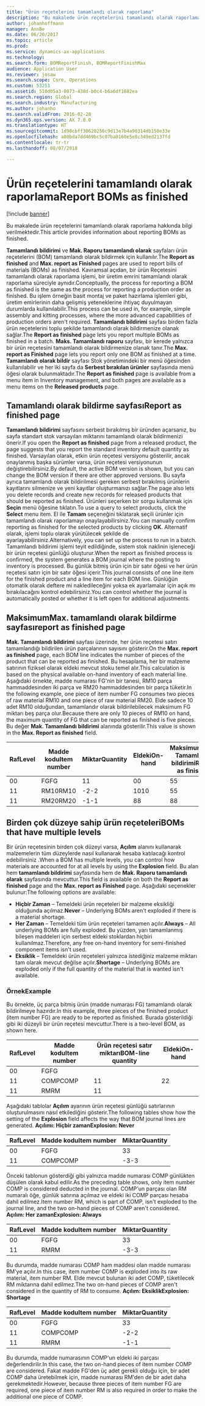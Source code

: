 ```yaml
---
title: "Ürün reçetelerini tamamlandı olarak raporlama"
description: "Bu makalede ürün reçetelerini tamamlandı olarak raporlama hakkında bilgi verilmektedir."
author: johanhoffmann
manager: AnnBe
ms.date: 06/20/2017
ms.topic: article
ms.prod: 
ms.service: dynamics-ax-applications
ms.technology: 
ms.search.form: BOMReportFinish, BOMReportFinishMax
audience: Application User
ms.reviewer: josaw
ms.search.scope: Core, Operations
ms.custom: 53251
ms.assetid: 510d05a3-0073-438d-b0c4-b6a6df1882ea
ms.search.region: Global
ms.search.industry: Manufacturing
ms.author: johanho
ms.search.validFrom: 2016-02-28
ms.dyn365.ops.version: AX 7.0.0
ms.translationtype: HT
ms.sourcegitcommit: 1d98cbff30620256c9d13e7b4a90314db150e33e
ms.openlocfilehash: a80bda7dd469bc5c07ba0160e5e8c349ed2137fd
ms.contentlocale: tr-tr
ms.lasthandoff: 08/07/2018

---
```


# <a name="report-boms-as-finished"></a><span data-ttu-id="6b3c6-103">Ürün reçetelerini tamamlandı olarak raporlama</span><span class="sxs-lookup"><span data-stu-id="6b3c6-103">Report BOMs as finished</span></span>

[!include [banner](../includes/banner.md)]

<span data-ttu-id="6b3c6-104">Bu makalede ürün reçetelerini tamamlandı olarak raporlama hakkında bilgi verilmektedir.</span><span class="sxs-lookup"><span data-stu-id="6b3c6-104">This article provides information about reporting BOMs as finished.</span></span>

<span data-ttu-id="6b3c6-105">**Tamamlandı bildirimi** ve **Mak. Raporu tamamlandı olarak** sayfaları ürün reçetelerini (BOM) tamamlandı olarak bildirmek için kullanılır.</span><span class="sxs-lookup"><span data-stu-id="6b3c6-105">The **Report as finished** and **Max. report as Finished** pages are used to report bills of materials (BOMs) as finished.</span></span> <span data-ttu-id="6b3c6-106">Kavramsal açıdan, bir ürün Reçetesini tamamlandı olarak raporlama işlemi, bir üretim emrini tamamlandı olarak raporlama süreciyle aynıdır.</span><span class="sxs-lookup"><span data-stu-id="6b3c6-106">Conceptually, the process for reporting a BOM as finished is the same as the process for reporting a production order as finished.</span></span> <span data-ttu-id="6b3c6-107">Bu işlem örneğin basit montaj ve paket hazırlama işlemleri gibi, üretim emirlerinin daha gelişmiş yeteneklerine ihtiyaç duyulmayan durumlarda kullanılabilir.</span><span class="sxs-lookup"><span data-stu-id="6b3c6-107">This process can be used in, for example, simple assembly and kitting processes, where the more advanced capabilities of production orders aren't required.</span></span> <span data-ttu-id="6b3c6-108">**Tamamlandı bildirimi** sayfası birden fazla ürün reçetelerini toplu şekilde tamamlandı olarak bildirmenize olanak sağlar.</span><span class="sxs-lookup"><span data-stu-id="6b3c6-108">The **Report as finished** page lets you report multiple BOMs as finished in a batch.</span></span> <span data-ttu-id="6b3c6-109">**Maks. Tamamlandı raporu** sayfası, bir kerede yalnızca bir ürün reçetesini tamamlandı olarak bildirmenize olanak tanır.</span><span class="sxs-lookup"><span data-stu-id="6b3c6-109">The **Max. report as Finished** page lets you report only one BOM as finished at a time.</span></span> <span data-ttu-id="6b3c6-110">**Tamamlandı olarak bildir** sayfası Stok yönetimindeki bir menü öğesinden kullanılabilir ve her iki sayfa da **Serbest bırakılan ürünler** sayfasında menü öğesi olarak bulunmaktadır.</span><span class="sxs-lookup"><span data-stu-id="6b3c6-110">The **Report as finished** page is available from a menu item in Inventory management, and both pages are available as a menu items on the **Released products** page.</span></span>

## <a name="report-as-finished-page"></a><span data-ttu-id="6b3c6-111">Tamamlandı olarak bildirme sayfası</span><span class="sxs-lookup"><span data-stu-id="6b3c6-111">Report as finished page</span></span>
<span data-ttu-id="6b3c6-112">**Tamamlandı bildirimi** sayfasını serbest bırakılmış bir üründen açarsanız, bu sayfa standart stok varsayılan miktarını tamamlandı olarak bildirmenizi önerir.</span><span class="sxs-lookup"><span data-stu-id="6b3c6-112">If you open the **Report as finished** page from a released product, the page suggests that you report the standard inventory default quantity as finished.</span></span> <span data-ttu-id="6b3c6-113">Varsayılan olarak, etkin ürün reçetesi versiyonu gösterilir, ancak onaylanmış başka sürümler varsa, ürün reçetesi versiyonunun değiştirebilirsiniz.</span><span class="sxs-lookup"><span data-stu-id="6b3c6-113">By default, the active BOM version is shown, but you can change the BOM version if there are other approved versions.</span></span> <span data-ttu-id="6b3c6-114">Bu sayfa ayrıca tamamlandı olarak bildirilmesi gereken serbest bırakılmış ürünlerin kayıtlarını silmenize ve yeni kayıtlar oluşturmanızı sağlar.</span><span class="sxs-lookup"><span data-stu-id="6b3c6-114">The page also lets you delete records and create new records for released products that should be reported as finished.</span></span> <span data-ttu-id="6b3c6-115">Ürünleri seçerken bir sorgu kullanmak için **Seçin** menü öğesine tıklatın.</span><span class="sxs-lookup"><span data-stu-id="6b3c6-115">To use a query to select products, click the **Select** menu item.</span></span> <span data-ttu-id="6b3c6-116">El ile **Tamam** seçeneğini tıklatarak seçili ürünler için tamamlandı olarak raporlamayı onaylayabilirsiniz.</span><span class="sxs-lookup"><span data-stu-id="6b3c6-116">You can manually confirm reporting as finished for the selected products by clicking **OK**.</span></span> <span data-ttu-id="6b3c6-117">Alternatif olarak, işlemi toplu olarak yürütülecek şekilde de ayarlayabilirsiniz.</span><span class="sxs-lookup"><span data-stu-id="6b3c6-117">Alternatively, you can set up the process to run in a batch.</span></span> <span data-ttu-id="6b3c6-118">Tamamlandı bildirimi işlemi teyit edildiğinde, sistem stok naklinin işleneceği bir ürün reçetesi günlüğü oluşturur.</span><span class="sxs-lookup"><span data-stu-id="6b3c6-118">When the report as finished process is confirmed, the system generates a BOM journal where the posting to inventory is processed.</span></span> <span data-ttu-id="6b3c6-119">Bu günlük bitmiş ürün için bir satır öğesi ve her ürün reçetesi satırı için bir satır öğesi içerir.</span><span class="sxs-lookup"><span data-stu-id="6b3c6-119">This journal consists of one line item for the finished product and a line item for each BOM line.</span></span> <span data-ttu-id="6b3c6-120">Günlüğün otomatik olarak deftere mi nakledileceğini yoksa ek ayarlamalar için açık mı bırakılacağını kontrol edebilirsiniz.</span><span class="sxs-lookup"><span data-stu-id="6b3c6-120">You can control whether the journal is automatically posted or whether it is left open for additional adjustments.</span></span>

## <a name="max-report-as-finished-page"></a><span data-ttu-id="6b3c6-121">Maksimum</span><span class="sxs-lookup"><span data-stu-id="6b3c6-121">Max.</span></span> <span data-ttu-id="6b3c6-122">tamamlandı olarak bildirme sayfası</span><span class="sxs-lookup"><span data-stu-id="6b3c6-122">report as finished page</span></span>
<span data-ttu-id="6b3c6-123">**Mak. Tamamlandı bildirimi** sayfası üzerinde, her ürün reçetesi satırı tamamlandığı bildirilen ürün parçalarının sayısını gösterir.</span><span class="sxs-lookup"><span data-stu-id="6b3c6-123">On the **Max. report as finished** page, each BOM line indicates the number of pieces of the product that can be reported as finished.</span></span> <span data-ttu-id="6b3c6-124">Bu hesaplama, her bir malzeme satırının fiziksel olarak eldeki mevcut stoku temel alır.</span><span class="sxs-lookup"><span data-stu-id="6b3c6-124">This calculation is based on the physical available on-hand inventory of each material line.</span></span> <span data-ttu-id="6b3c6-125">Aşağıdaki örnekte, madde numarası FG'nin bir tanesi, RM10 parça hammaddesinden iki parça ve RM20 hammaddesinden bir parça tüketir.</span><span class="sxs-lookup"><span data-stu-id="6b3c6-125">In the following example, one piece of item number FG consumes two pieces of raw material RM10 and one piece of raw material RM20.</span></span> <span data-ttu-id="6b3c6-126">Elde sadece 10 adet RM10 olduğundan, tamamlandır olarak bildirilebilecek maksimum FG miktarı beş parça olur.</span><span class="sxs-lookup"><span data-stu-id="6b3c6-126">Because there are only 10 pieces of RM10 on hand, the maximum quantity of FG that can be reported as finished is five pieces.</span></span> <span data-ttu-id="6b3c6-127">Bu değer **Mak. Tamamlandı bildirimi** alanında gösterilir.</span><span class="sxs-lookup"><span data-stu-id="6b3c6-127">This value is shown in the **Max. Report as finished** field.</span></span>

| <span data-ttu-id="6b3c6-128">Raf</span><span class="sxs-lookup"><span data-stu-id="6b3c6-128">Level</span></span> | <span data-ttu-id="6b3c6-129">Madde kodu</span><span class="sxs-lookup"><span data-stu-id="6b3c6-129">Item number</span></span> | <span data-ttu-id="6b3c6-130">Miktar</span><span class="sxs-lookup"><span data-stu-id="6b3c6-130">Quantity</span></span> | <span data-ttu-id="6b3c6-131">Eldeki</span><span class="sxs-lookup"><span data-stu-id="6b3c6-131">On-hand</span></span> | <span data-ttu-id="6b3c6-132">Maksimum</span><span class="sxs-lookup"><span data-stu-id="6b3c6-132">Max.</span></span> <span data-ttu-id="6b3c6-133">Tamamlandı bildirimi</span><span class="sxs-lookup"><span data-stu-id="6b3c6-133">Report as finished</span></span> |
|-------|-------------|----------|---------|-------------------------|
| <span data-ttu-id="6b3c6-134">0</span><span class="sxs-lookup"><span data-stu-id="6b3c6-134">0</span></span>     | <span data-ttu-id="6b3c6-135">FG</span><span class="sxs-lookup"><span data-stu-id="6b3c6-135">FG</span></span>          |  <span data-ttu-id="6b3c6-136">1</span><span class="sxs-lookup"><span data-stu-id="6b3c6-136">1</span></span>       | <span data-ttu-id="6b3c6-137">0</span><span class="sxs-lookup"><span data-stu-id="6b3c6-137">0</span></span>       | <span data-ttu-id="6b3c6-138">5</span><span class="sxs-lookup"><span data-stu-id="6b3c6-138">5</span></span>                       |
| <span data-ttu-id="6b3c6-139">1</span><span class="sxs-lookup"><span data-stu-id="6b3c6-139">1</span></span>     | <span data-ttu-id="6b3c6-140">RM10</span><span class="sxs-lookup"><span data-stu-id="6b3c6-140">RM10</span></span>        | <span data-ttu-id="6b3c6-141">-2</span><span class="sxs-lookup"><span data-stu-id="6b3c6-141">-2</span></span>       | <span data-ttu-id="6b3c6-142">10</span><span class="sxs-lookup"><span data-stu-id="6b3c6-142">10</span></span>      | <span data-ttu-id="6b3c6-143">5</span><span class="sxs-lookup"><span data-stu-id="6b3c6-143">5</span></span>                       |
| <span data-ttu-id="6b3c6-144">1</span><span class="sxs-lookup"><span data-stu-id="6b3c6-144">1</span></span>     | <span data-ttu-id="6b3c6-145">RM20</span><span class="sxs-lookup"><span data-stu-id="6b3c6-145">RM20</span></span>        | <span data-ttu-id="6b3c6-146">-1</span><span class="sxs-lookup"><span data-stu-id="6b3c6-146">-1</span></span>       |  <span data-ttu-id="6b3c6-147">8</span><span class="sxs-lookup"><span data-stu-id="6b3c6-147">8</span></span>      | <span data-ttu-id="6b3c6-148">8</span><span class="sxs-lookup"><span data-stu-id="6b3c6-148">8</span></span>                       |

## <a name="boms-that-have-multiple-levels"></a><span data-ttu-id="6b3c6-149">Birden çok düzeye sahip ürün reçeteleri</span><span class="sxs-lookup"><span data-stu-id="6b3c6-149">BOMs that have multiple levels</span></span>
<span data-ttu-id="6b3c6-150">Bir ürün reçetesinin birden çok düzeyi varsa, **Açılım** alanını kullanarak malzemelerin tüm düzeylerde nasıl kullanarak hesaba katılacağı kontrol edebilirsiniz .</span><span class="sxs-lookup"><span data-stu-id="6b3c6-150">When a BOM has multiple levels, you can control how materials are accounted for at all levels by using the **Explosion** field.</span></span> <span data-ttu-id="6b3c6-151">Bu alan hem **tamamlandı bildirimi** sayfasında hem de **Mak. Raporu tamamlandı olarak** sayfasında mevcuttur.</span><span class="sxs-lookup"><span data-stu-id="6b3c6-151">This field is available on both the **Report as finished** page and the **Max. report as Finished** page.</span></span> <span data-ttu-id="6b3c6-152">Aşağıdaki seçenekler bulunur:</span><span class="sxs-lookup"><span data-stu-id="6b3c6-152">The following options are available:</span></span>

-   <span data-ttu-id="6b3c6-153">**Hiçbir Zaman** – Temeldeki ürün reçeteleri bir malzeme eksikliği olduğunda açılmaz.</span><span class="sxs-lookup"><span data-stu-id="6b3c6-153">**Never** – Underlying BOMs aren't exploded if there is a material shortage.</span></span>
-   <span data-ttu-id="6b3c6-154">**Her Zaman** – Temeldeki tüm ürün reçeteleri tamamen açılır.</span><span class="sxs-lookup"><span data-stu-id="6b3c6-154">**Always** – All underlying BOMs are fully exploded.</span></span> <span data-ttu-id="6b3c6-155">Bu yüzden, yarı tamamlanmış bileşen maddeleri için serbest eldeki stoklardan hiçbiri kullanılmaz.</span><span class="sxs-lookup"><span data-stu-id="6b3c6-155">Therefore, any free on-hand inventory for semi-finished component items isn't used.</span></span>
-   <span data-ttu-id="6b3c6-156">**Eksiklik** – Temeldeki ürün reçeteleri yalnızca istediğiniz malzeme miktarı tam olarak mevcut değilse açılır.</span><span class="sxs-lookup"><span data-stu-id="6b3c6-156">**Shortage** – Underlying BOMs are exploded only if the full quantity of the material that is wanted isn't available.</span></span>

### <a name="example"></a><span data-ttu-id="6b3c6-157">Örnek</span><span class="sxs-lookup"><span data-stu-id="6b3c6-157">Example</span></span>

<span data-ttu-id="6b3c6-158">Bu örnekte, üç parça bitmiş ürün (madde numarası FG) tamamlandı olarak bildirilmeye hazırdır.</span><span class="sxs-lookup"><span data-stu-id="6b3c6-158">In this example, three pieces of the finished product (item number FG) are ready to be reported as finished.</span></span> <span data-ttu-id="6b3c6-159">Burada gösterildiği gibi iki düzeyli bir ürün reçetesi mevcuttur.</span><span class="sxs-lookup"><span data-stu-id="6b3c6-159">There is a two-level BOM, as shown here.</span></span>

| <span data-ttu-id="6b3c6-160">Raf</span><span class="sxs-lookup"><span data-stu-id="6b3c6-160">Level</span></span> | <span data-ttu-id="6b3c6-161">Madde kodu</span><span class="sxs-lookup"><span data-stu-id="6b3c6-161">Item number</span></span> | <span data-ttu-id="6b3c6-162">Ürün reçetesi satır miktarı</span><span class="sxs-lookup"><span data-stu-id="6b3c6-162">BOM-line quantity</span></span> | <span data-ttu-id="6b3c6-163">Eldeki</span><span class="sxs-lookup"><span data-stu-id="6b3c6-163">On-hand</span></span> |
|-------|-------------|-------------------|---------|
| <span data-ttu-id="6b3c6-164">0</span><span class="sxs-lookup"><span data-stu-id="6b3c6-164">0</span></span>     | <span data-ttu-id="6b3c6-165">FG</span><span class="sxs-lookup"><span data-stu-id="6b3c6-165">FG</span></span>          |                   |         |
| <span data-ttu-id="6b3c6-166">1</span><span class="sxs-lookup"><span data-stu-id="6b3c6-166">1</span></span>     | <span data-ttu-id="6b3c6-167">COMP</span><span class="sxs-lookup"><span data-stu-id="6b3c6-167">COMP</span></span>        | <span data-ttu-id="6b3c6-168">1</span><span class="sxs-lookup"><span data-stu-id="6b3c6-168">1</span></span>                 | <span data-ttu-id="6b3c6-169">2</span><span class="sxs-lookup"><span data-stu-id="6b3c6-169">2</span></span>       |
| <span data-ttu-id="6b3c6-170">1</span><span class="sxs-lookup"><span data-stu-id="6b3c6-170">1</span></span>     | <span data-ttu-id="6b3c6-171">RM</span><span class="sxs-lookup"><span data-stu-id="6b3c6-171">RM</span></span>          | <span data-ttu-id="6b3c6-172">1</span><span class="sxs-lookup"><span data-stu-id="6b3c6-172">1</span></span>                 |         |

<span data-ttu-id="6b3c6-173">Aşağıdaki tablolar **Açılım** ayarının ürün reçetesi günlüğü satırlarının oluşturulmasını nasıl etkilediğini gösterir.</span><span class="sxs-lookup"><span data-stu-id="6b3c6-173">The following tables show how the setting of the **Explosion** field affects the way that BOM journal lines are generated.</span></span> <span data-ttu-id="6b3c6-174">**Açılımı: Hiçbir zaman**</span><span class="sxs-lookup"><span data-stu-id="6b3c6-174">**Explosion: Never**</span></span>

| <span data-ttu-id="6b3c6-175">Raf</span><span class="sxs-lookup"><span data-stu-id="6b3c6-175">Level</span></span> | <span data-ttu-id="6b3c6-176">Madde kodu</span><span class="sxs-lookup"><span data-stu-id="6b3c6-176">Item number</span></span> | <span data-ttu-id="6b3c6-177">Miktar</span><span class="sxs-lookup"><span data-stu-id="6b3c6-177">Quantity</span></span> |
|-------|-------------|----------|
| <span data-ttu-id="6b3c6-178">0</span><span class="sxs-lookup"><span data-stu-id="6b3c6-178">0</span></span>     | <span data-ttu-id="6b3c6-179">FG</span><span class="sxs-lookup"><span data-stu-id="6b3c6-179">FG</span></span>          | <span data-ttu-id="6b3c6-180">3</span><span class="sxs-lookup"><span data-stu-id="6b3c6-180">3</span></span>        |
| <span data-ttu-id="6b3c6-181">1</span><span class="sxs-lookup"><span data-stu-id="6b3c6-181">1</span></span>     | <span data-ttu-id="6b3c6-182">COMP</span><span class="sxs-lookup"><span data-stu-id="6b3c6-182">COMP</span></span>        | <span data-ttu-id="6b3c6-183">-3</span><span class="sxs-lookup"><span data-stu-id="6b3c6-183">-3</span></span>       |

<span data-ttu-id="6b3c6-184">Önceki tablonun gösterdiği gibi yalnızca madde numarası COMP günlükten düşülen olarak kabul edilir.</span><span class="sxs-lookup"><span data-stu-id="6b3c6-184">As the preceding table shows, only item number COMP is considered deducted in the journal.</span></span> <span data-ttu-id="6b3c6-185">COMP'un parçası olan RM numaralı öğe, günlük satırına açılmaz ve eldeki iki COMP parçası hesaba dahil edilmez.</span><span class="sxs-lookup"><span data-stu-id="6b3c6-185">Item number RM, which is part of COMP, isn't exploded to the journal line, and the two on-hand pieces of COMP aren't considered.</span></span> <span data-ttu-id="6b3c6-186">**Açılım: Her zaman**</span><span class="sxs-lookup"><span data-stu-id="6b3c6-186">**Explosion: Always**</span></span>

| <span data-ttu-id="6b3c6-187">Raf</span><span class="sxs-lookup"><span data-stu-id="6b3c6-187">Level</span></span> | <span data-ttu-id="6b3c6-188">Madde kodu</span><span class="sxs-lookup"><span data-stu-id="6b3c6-188">Item number</span></span> | <span data-ttu-id="6b3c6-189">Miktar</span><span class="sxs-lookup"><span data-stu-id="6b3c6-189">Quantity</span></span> |
|-------|-------------|----------|
| <span data-ttu-id="6b3c6-190">0</span><span class="sxs-lookup"><span data-stu-id="6b3c6-190">0</span></span>     | <span data-ttu-id="6b3c6-191">FG</span><span class="sxs-lookup"><span data-stu-id="6b3c6-191">FG</span></span>          | <span data-ttu-id="6b3c6-192">3</span><span class="sxs-lookup"><span data-stu-id="6b3c6-192">3</span></span>        |
| <span data-ttu-id="6b3c6-193">1</span><span class="sxs-lookup"><span data-stu-id="6b3c6-193">1</span></span>     | <span data-ttu-id="6b3c6-194">RM</span><span class="sxs-lookup"><span data-stu-id="6b3c6-194">RM</span></span>          | <span data-ttu-id="6b3c6-195">-3</span><span class="sxs-lookup"><span data-stu-id="6b3c6-195">-3</span></span>       |

<span data-ttu-id="6b3c6-196">Bu durumda, madde numarası COMP ham maddesi olan madde numarası RM'ye açılır.</span><span class="sxs-lookup"><span data-stu-id="6b3c6-196">In this case, item number COMP is exploded into its raw material, item number RM.</span></span> <span data-ttu-id="6b3c6-197">Elde mevcut bulunan iki adet COMP, tüketilecek RM miktarına dahil edilmez.</span><span class="sxs-lookup"><span data-stu-id="6b3c6-197">The two on-hand pieces of COMP aren't considered in the quantity of RM to consume.</span></span> <span data-ttu-id="6b3c6-198">**Açılım: Eksiklik**</span><span class="sxs-lookup"><span data-stu-id="6b3c6-198">**Explosion: Shortage**</span></span>

| <span data-ttu-id="6b3c6-199">Raf</span><span class="sxs-lookup"><span data-stu-id="6b3c6-199">Level</span></span> | <span data-ttu-id="6b3c6-200">Madde kodu</span><span class="sxs-lookup"><span data-stu-id="6b3c6-200">Item number</span></span> | <span data-ttu-id="6b3c6-201">Miktar</span><span class="sxs-lookup"><span data-stu-id="6b3c6-201">Quantity</span></span> |
|-------|-------------|----------|
| <span data-ttu-id="6b3c6-202">0</span><span class="sxs-lookup"><span data-stu-id="6b3c6-202">0</span></span>     | <span data-ttu-id="6b3c6-203">FG</span><span class="sxs-lookup"><span data-stu-id="6b3c6-203">FG</span></span>          | <span data-ttu-id="6b3c6-204">3</span><span class="sxs-lookup"><span data-stu-id="6b3c6-204">3</span></span>        |
| <span data-ttu-id="6b3c6-205">1</span><span class="sxs-lookup"><span data-stu-id="6b3c6-205">1</span></span>     | <span data-ttu-id="6b3c6-206">COMP</span><span class="sxs-lookup"><span data-stu-id="6b3c6-206">COMP</span></span>        | <span data-ttu-id="6b3c6-207">-2</span><span class="sxs-lookup"><span data-stu-id="6b3c6-207">-2</span></span>       |
| <span data-ttu-id="6b3c6-208">1</span><span class="sxs-lookup"><span data-stu-id="6b3c6-208">1</span></span>     | <span data-ttu-id="6b3c6-209">RM</span><span class="sxs-lookup"><span data-stu-id="6b3c6-209">RM</span></span>          | <span data-ttu-id="6b3c6-210">-1</span><span class="sxs-lookup"><span data-stu-id="6b3c6-210">-1</span></span>       |

<span data-ttu-id="6b3c6-211">Bu durumda, madde numarasının COMP'un eldeki iki parçası değerlendirilir.</span><span class="sxs-lookup"><span data-stu-id="6b3c6-211">In this case, the two on-hand pieces of item number COMP are considered.</span></span> <span data-ttu-id="6b3c6-212">Fakat madde FG'den üç adet gerekli olduğu için, bir adet COMP daha üretebilmek için, madde numarası RM'den de bir adet daha gerekmektedir.</span><span class="sxs-lookup"><span data-stu-id="6b3c6-212">However, because three pieces of item number FG are required, one piece of item number RM is also required in order to make the additional one piece of COMP.</span></span>




